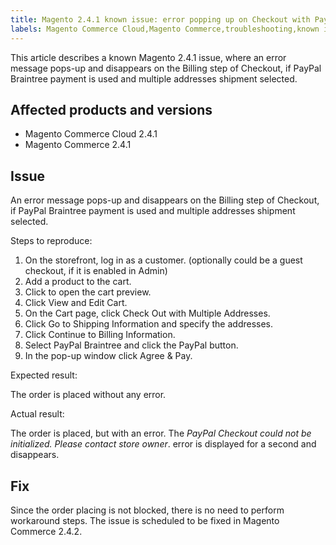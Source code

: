 ```yaml
---
title: Magento 2.4.1 known issue: error popping up on Checkout with PayPal Braintree  
labels: Magento Commerce Cloud,Magento Commerce,troubleshooting,known issues,2.4.1,PayPal Braintree
---
```


This article describes a known Magento 2.4.1 issue, where an error message pops-up and disappears on the Billing step of Checkout, if PayPal Braintree payment is used and multiple addresses shipment selected. 

## Affected products and versions

* Magento Commerce Cloud 2.4.1
* Magento Commerce 2.4.1

##  Issue

An error message pops-up and disappears on the Billing step of Checkout, if PayPal Braintree payment is used and multiple addresses shipment selected. 

Steps to reproduce:

1. On the storefront, log in as a customer. (optionally could be a guest checkout, if it is enabled in Admin)
1. Add a product to the cart. 
1. Click to open the cart preview.
1. Click View and Edit Cart.
1. On the Cart page, click Check Out with Multiple Addresses.
1. Click Go to Shipping Information and specify the addresses. 
1. Click Continue to Billing Information. 
1. Select PayPal Braintree and click the PayPal button.
1. In the pop-up window click Agree &amp; Pay.

Expected result:

The order is placed without any error. 

Actual result: 

The order is placed, but with an error. The _PayPal Checkout could not be initialized. Please contact store owner_.  error is displayed for a second and disappears. 

## Fix

Since the order placing is not blocked, there is no need to perform workaround steps. The issue is scheduled to be fixed in Magento Commerce 2.4.2.